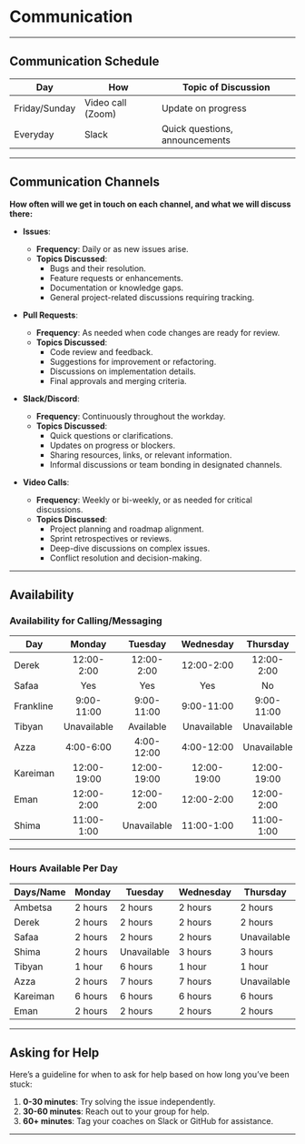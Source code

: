# Communication

______________________________________________________________________

## Communication Schedule

| **Day**       | **How**              | **Topic of Discussion**            |  
|----------------|----------------------|-------------------------------------|  
| Friday/Sunday  | Video call (Zoom)    | Update on progress                 |  
| Everyday       | Slack                | Quick questions, announcements     |  

______________________________________________________________________

## Communication Channels

**How often will we get in touch on each channel, and what we will discuss there:**  

- **Issues**:  
  - **Frequency**: Daily or as new issues arise.  
  - **Topics Discussed**:  
    - Bugs and their resolution.  
    - Feature requests or enhancements.  
    - Documentation or knowledge gaps.  
    - General project-related discussions requiring tracking.  

- **Pull Requests**:  
  - **Frequency**: As needed when code changes are ready for review.  
  - **Topics Discussed**:  
    - Code review and feedback.  
    - Suggestions for improvement or refactoring.  
    - Discussions on implementation details.  
    - Final approvals and merging criteria.  

- **Slack/Discord**:  
  - **Frequency**: Continuously throughout the workday.  
  - **Topics Discussed**:  
    - Quick questions or clarifications.  
    - Updates on progress or blockers.  
    - Sharing resources, links, or relevant information.  
    - Informal discussions or team bonding in designated channels.  

- **Video Calls**:  
  - **Frequency**: Weekly or bi-weekly, or as needed for critical discussions.  
  - **Topics Discussed**:  
    - Project planning and roadmap alignment.  
    - Sprint retrospectives or reviews.  
    - Deep-dive discussions on complex issues.  
    - Conflict resolution and decision-making.  

______________________________________________________________________

## Availability

### Availability for Calling/Messaging

| **Day**      | **Monday** | **Tuesday** | **Wednesday** | **Thursday** | **Friday** | **Saturday** | **Sunday** |  
|--------------|:----------:|:-----------:|:-------------:|:------------:|:----------:|:------------:|:----------:|  
| Derek        | 12:00-2:00 | 12:00-2:00  | 12:00-2:00    | 12:00-2:00   | 12:00-2:00 | 12:00-2:00   | 12:00-2:00 |  
| Safaa        | Yes        | Yes         | Yes           | No           | No         | No           | No         |  
| Frankline    | 9:00-11:00 | 9:00-11:00  | 9:00-11:00    | 9:00-11:00   | 9:00-11:00 | Unavailable  | Unavailable|  
| Tibyan       | Unavailable| Available   | Unavailable   | Unavailable  | Available  | Available    | Available  |  
| Azza         | 4:00-6:00  | 4:00-12:00  | 4:00-12:00    | Unavailable  | Unavailable| 12:00-14:00  | 4:00-12:00 |  
| Kareiman     | 12:00-19:00| 12:00-19:00 | 12:00-19:00   | 12:00-19:00  | 8:00-11:00 | 8:00-12:00   | 12:00-19:00|  
| Eman         | 12:00-2:00 | 12:00-2:00  | 12:00-2:00    | 12:00-2:00   | 12:00-2:00 | 12:00-2:00   | 12:00-2:00 |  
| Shima        | 11:00-1:00 | Unavailable | 11:00-1:00    | 11:00-1:00   | 11:00-1:00 | 11:00-1:00   | Unavailable|  

---

### Hours Available Per Day

| **Days/Name** | **Monday** | **Tuesday** | **Wednesday** | **Thursday** | **Friday** | **Saturday** | **Sunday** |  
|---------------|------------|-------------|---------------|--------------|------------|--------------|------------|  
| Ambetsa       | 2 hours    | 2 hours     | 2 hours       | 2 hours      | 2 hours    | Unavailable  | Unavailable|  
| Derek         | 2 hours    | 2 hours     | 2 hours       | 2 hours      | 2 hours    | 2 hours      | 2 hours    |  
| Safaa         | 2 hours    | 2 hours     | 2 hours       | Unavailable  | Unavailable| 2 hours      | 2 hours    |  
| Shima         | 2 hours    | Unavailable | 3 hours       | 3 hours      | 3 hours    | 3 hours      | Unavailable|  
| Tibyan        | 1 hour     | 6 hours     | 1 hour        | 1 hour       | 6 hours    | 6 hours      | 6 hours    |  
| Azza          | 2 hours    | 7 hours     | 7 hours       | Unavailable  | Unavailable| 2 hours      | 7 hours    |  
| Kareiman      | 6 hours    | 6 hours     | 6 hours       | 6 hours      | 3 hours    | 4 hours      | 4 hours    |  
| Eman          | 2 hours    | 2 hours     | 2 hours       | 2 hours      | 2 hours    | 3 hours      | 3 hours    |  

______________________________________________________________________

## Asking for Help

Here’s a guideline for when to ask for help based on how long you’ve been stuck:  

1. **0-30 minutes**: Try solving the issue independently.  
2. **30-60 minutes**: Reach out to your group for help.  
3. **60+ minutes**: Tag your coaches on Slack or GitHub for assistance.  

---
